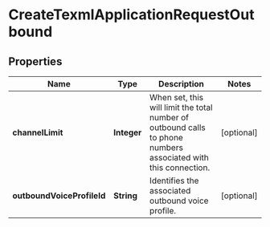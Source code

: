 

# CreateTexmlApplicationRequestOutbound


## Properties

| Name | Type | Description | Notes |
|------------ | ------------- | ------------- | -------------|
|**channelLimit** | **Integer** | When set, this will limit the total number of outbound calls to phone numbers associated with this connection. |  [optional] |
|**outboundVoiceProfileId** | **String** | Identifies the associated outbound voice profile. |  [optional] |



